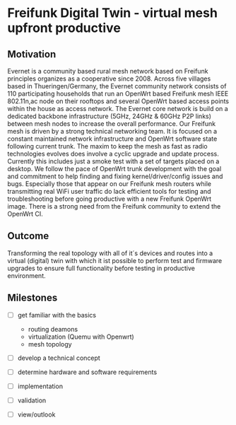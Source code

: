 # Freifunk Digital Twin - virtual mesh upfront productive

## Motivation
Evernet is a community based rural mesh network based on Freifunk principles organizes as a cooperative since 2008. Across five villages based in Thueringen/Germany, the Evernet community network consists of 110 participating households that run an OpenWrt based Freifunk mesh IEEE 802.11n,ac node on their rooftops and several OpenWrt based access points within the house as access network. The Evernet core network is build on a dedicated backbone infrastructure (5GHz, 24GHz & 60GHz P2P links) between mesh nodes to increase the overall performance. Our Freifunk mesh is driven by a strong technical networking team. It is focused on a constant maintained network infrastructure and OpenWrt software state following current trunk. The maxim to keep the mesh as fast as radio technologies evolves does involve a cyclic upgrade and update process. Currently this includes just a smoke test with a set of targets placed on a desktop. We follow the pace of OpenWrt trunk development with the goal and commitment to help finding and fixing kernel/driver/config issues and bugs. Especially those that appear on our Freifunk mesh routers while transmitting real WiFi user traffic do lack efficient tools for testing and troubleshooting before going productive with a new Freifunk OpenWrt image. There is a strong need from the Freifunk community to extend the OpenWrt CI.

## Outcome
Transforming the real topology with all of it´s devices and routes into a virtual (digital) twin with which it ist possible to perform test and firmware upgrades to ensure full functionality before testing in productive environment.


## Milestones
- [ ] get familiar with the basics
  *  routing deamons
  *  virtualization (Quemu with Openwrt)
  *  mesh topology

- [ ] develop a technical concept
- [ ] determine hardware and software requirements
- [ ] implementation
- [ ] validation
- [ ] view/outlook

<!--
## ToDo List:
- [ ] Check & Add Related Work with References
- [ ] Software Design
- [ ] Programmierung / Umsetzung
- [ ] Installationsanleitung
- [ ] Validierung / Limitierung
- [ ] Zusammenfassung & Ausblick
-->

